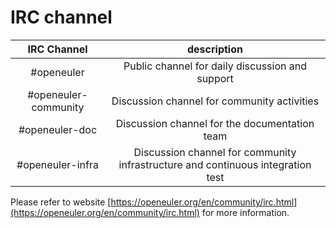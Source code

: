 # IRC channel


| IRC Channel | description |      
| :---: | :---:|      
| #openeuler| Public channel for daily discussion and support|      
| #openeuler-community| Discussion channel for community activities |    
| #openeuler-doc | Discussion channel for the documentation team |    
| #openeuler-infra| Discussion channel for community infrastructure and continuous integration test|    


Please refer to website [https://openeuler.org/en/community/irc.html](https://openeuler.org/en/community/irc.html) for more information.